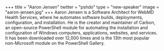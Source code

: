 +++
title = "Aaron Jensen"
twitter = "pshdo"
type = "new-speaker"
image = "aaron-jensen.jpg"
+++
Aaron Jensen is a Software Architect for WebMD Health Services, where he automates software builds, deployments, configuration, and installation. He is the creator and maintainer of Carbon, an open-source PowerShell module for automating the installation and configuration of Windows computers, applications, websites, and services. It has been downloaded over 12,000 times and is the 13th most popular non-Microsoft module on the PowerShell Gallery.